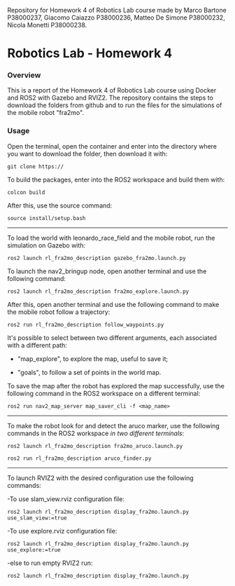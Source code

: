 Repository for Homework 4 of Robotics Lab course made by Marco Bartone P38000237, Giacomo Caiazzo P38000236, Matteo De Simone P38000232, Nicola Monetti P38000238.

# Robotics Lab - Homework 4

### Overview
This is a report of the Homework 4 of Robotics Lab course using Docker and ROS2 with Gazebo and RVIZ2. The repository contains the steps to download the folders from github and to run the files for the simulations of the mobile robot "fra2mo".

### Usage

Open the terminal, open the container and enter into the directory where you want to download the folder, then download it with:

	git clone https://

To build the packages, enter into the ROS2 workspace and build them with:

	colcon build

After this, use the source command:

	source install/setup.bash

--------------------------------

To load the world with leonardo_race_field and the mobile robot, run the simulation on Gazebo with:

	ros2 launch rl_fra2mo_description gazebo_fra2mo.launch.py

To launch the nav2_bringup node, open another terminal and use the following command:

	ros2 launch rl_fra2mo_description fra2mo_explore.launch.py

After this, open another terminal and use the following command to make the mobile robot follow a trajectory:
  
	ros2 run rl_fra2mo_description follow_waypoints.py

It's possible to select between two different arguments, each associated with a different path:

-  "map_explore", to explore the map, useful to save it;

-  "goals", to follow a set of points in the world map.

To save the map after the robot has explored the map successfully, use the following command in the ROS2 workspace on a different terminal:

	ros2 run nav2_map_server map_saver_cli -f <map_name>

--------------------------------

To make the robot look for and detect the aruco marker, use the following commands in the ROS2 workspace *in two different terminals*:

	ros2 launch rl_fra2mo_description fra2mo_aruco.launch.py
  
	ros2 run rl_fra2mo_description aruco_finder.py

--------------------------------

To launch RVIZ2 with the desired configuration use the following commands:

-To use slam_view.rviz configuration file:

	ros2 launch rl_fra2mo_description display_fra2mo.launch.py use_slam_view:=true

-To use explore.rviz configuration file:

	ros2 launch rl_fra2mo_description display_fra2mo.launch.py use_explore:=true

-else to run empty RVIZ2 run:

	ros2 launch rl_fra2mo_description display_fra2mo.launch.py

